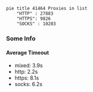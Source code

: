 
```mermaid
pie title 41464 Proxies in list
    "HTTP" : 27883
    "HTTPS": 9826
    "SOCKS" : 10283
```

### Some Info
#### Average Timeout

- mixed: 3.9s
- http: 2.2s
- https: 8.1s
- socks: 6.2s